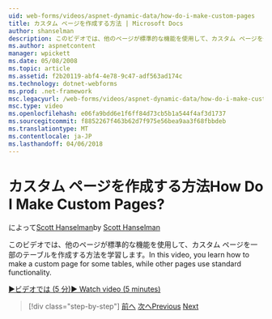 ```yaml
---
uid: web-forms/videos/aspnet-dynamic-data/how-do-i-make-custom-pages
title: カスタム ページを作成する方法 | Microsoft Docs
author: shanselman
description: このビデオでは、他のページが標準的な機能を使用して、カスタム ページを一部のテーブルを作成する方法を学習します。
ms.author: aspnetcontent
manager: wpickett
ms.date: 05/08/2008
ms.topic: article
ms.assetid: f2b20119-abf4-4e78-9c47-adf563ad174c
ms.technology: dotnet-webforms
ms.prod: .net-framework
msc.legacyurl: /web-forms/videos/aspnet-dynamic-data/how-do-i-make-custom-pages
msc.type: video
ms.openlocfilehash: e06fa9bdd6e1f6ff84d73cb5b1a544f4af3d1737
ms.sourcegitcommit: f8852267f463b62d7f975e56bea9aa3f68fbbdeb
ms.translationtype: MT
ms.contentlocale: ja-JP
ms.lasthandoff: 04/06/2018
---
```

<a name="how-do-i-make-custom-pages"></a><span data-ttu-id="c4077-104">カスタム ページを作成する方法</span><span class="sxs-lookup"><span data-stu-id="c4077-104">How Do I Make Custom Pages?</span></span>
====================
<span data-ttu-id="c4077-105">によって[Scott Hanselman](https://github.com/shanselman)</span><span class="sxs-lookup"><span data-stu-id="c4077-105">by [Scott Hanselman](https://github.com/shanselman)</span></span>

<span data-ttu-id="c4077-106">このビデオでは、他のページが標準的な機能を使用して、カスタム ページを一部のテーブルを作成する方法を学習します。</span><span class="sxs-lookup"><span data-stu-id="c4077-106">In this video, you learn how to make a custom page for some tables, while other pages use standard functionality.</span></span>

[<span data-ttu-id="c4077-107">&#9654;ビデオでは (5 分)</span><span class="sxs-lookup"><span data-stu-id="c4077-107">&#9654; Watch video (5 minutes)</span></span>](https://channel9.msdn.com/Blogs/ASP-NET-Site-Videos/how-do-i-make-custom-pages)

> [!div class="step-by-step"]
> <span data-ttu-id="c4077-108">[前へ](how-do-i-handle-business-logic-exceptions.md)
> [次へ](how-do-i-display-unknown-datatypes.md)</span><span class="sxs-lookup"><span data-stu-id="c4077-108">[Previous](how-do-i-handle-business-logic-exceptions.md)
[Next](how-do-i-display-unknown-datatypes.md)</span></span>
